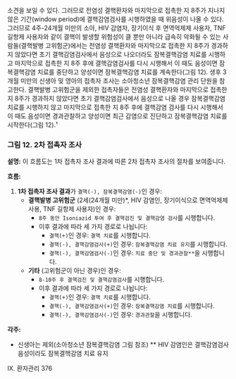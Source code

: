 소견을 보일 수 있다. 그러므로 전염성 결핵환자와 마지막으로 접촉한 지 8주가 지나지 않은 기간(window period)에 결핵감염검사를 시행하였을 때 위음성이 나올 수 있다.
그러므로 4주-24개월 미만의 소아, HIV 감염자, 장기이식 후 면역억제제 사용자, TNF 길항제 사용자와 같이 결핵이 발생할 위험성이 클 뿐만 아니라 급속히 악화될 수 있는 사람들(결핵발병 고위험군)에서는 전염성 결핵환자와 마지막으로 접촉한 지 8주가 경과하지 않았다면 초기 결핵감염검사에서 음성으로 나오더라도 잠복결핵감염 치료를 시행하고 마지막으로 접촉한 지 8주 후에 결핵감염검사를 다시 시행해서 이 때도 음성이면 잠복결핵감염 치료를 중단하고 양성이면 잠복결핵감염 치료를 계속한다(그림 12). 생후 3개월 미만의 신생아 및 영아의 접촉자 조사는 소아청소년 잠복결핵감염 관리 단원을 참고한다.
결핵발병 고위험군을 제외한 접촉자들은 전염성 결핵환자와 마지막으로 접촉한지 8주가 경과하지 않았다면 초기 결핵감염검사에서 음성으로 나올 경우 잠복결핵감염 치료를 시행하지 않고 마지막으로 접촉한 지 8주 후에 결핵감염 검사를 다시 시행해서 이 때도 음성이면 경과관찰하고 양성이면 최근 감염으로 진단하고 잠복결핵감염 치료를 시작한다(그림 12).¹

### 그림 12. 2차 접촉자 조사

**설명:** 이 흐름도는 1차 접촉자 조사 결과에 따른 2차 접촉자 조사의 절차를 보여줍니다.

**흐름:**
1.  **1차 접촉자 조사 결과**가 `결핵(-), 잠복결핵감염(-)`인 경우:
    *   **결핵발병 고위험군** (2세(24개월 미만)*, HIV 감염인, 장기이식으로 면역억제제 사용, TNF 길항제 사용자)인 경우:
        *   `8주 동안 Isoniazid 투여 후 결핵검진 및 결핵감염 검사`를 시행합니다.
        *   이후 결과에 따라 세 가지 경로로 나뉩니다:
            *   `결핵(+)`인 경우: `결핵 치료`를 시행합니다.
            *   `결핵(-), 결핵감염검사(+)`인 경우: `잠복결핵감염 치료 유지`를 시행합니다.
            *   `결핵(-), 결핵감염검사(-)`인 경우: `치료 중단 및 경과관찰**`을 시행합니다.
    *   **기타** (고위험군이 아닌 경우)인 경우:
        *   `8-10주 후 결핵검진 및 결핵감염검사`를 시행합니다.
        *   이후 결과에 따라 세 가지 경로로 나뉩니다:
            *   `결핵(+)`인 경우: `결핵 치료`를 시행합니다.
            *   `결핵(-), 결핵감염검사(+)`인 경우: `잠복결핵감염 치료`를 시행합니다.
            *   `결핵(-), 결핵감염검사(-)`인 경우: `경과관찰`을 시행합니다.

**각주:**
*   신생아는 제외(소아청소년 잠복결핵감염 그림 참조)
**   HIV 감염인은 결핵감염검사 음성이라도 잠복결핵감염 치료 유지

IX. 환자관리 <PAGE>376